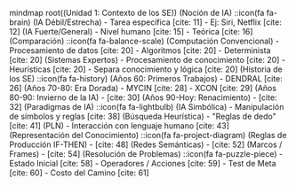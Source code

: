 mindmap
  root((Unidad 1: Contexto de los SE))
    (Noción de IA)
      ::icon(fa fa-brain)
      (IA Débil/Estrecha)
        - Tarea específica [cite: 11]
        - Ej: Siri, Netflix [cite: 12]
      (IA Fuerte/General)
        - Nivel humano [cite: 15]
        - Teórica [cite: 16]
    (Comparación)
      ::icon(fa fa-balance-scale)
      (Computación Convencional)
        - Procesamiento de datos [cite: 20]
        - Algoritmos [cite: 20]
        - Determinista [cite: 20]
      (Sistemas Expertos)
        - Procesamiento de conocimiento [cite: 20]
        - Heurísticas [cite: 20]
        - Separa conocimiento y lógica [cite: 20]
    (Historia de los SE)
      ::icon(fa fa-history)
      (Años 60: Primeros Trabajos)
        - DENDRAL [cite: 26]
      (Años 70-80: Era Dorada)
        - MYCIN [cite: 28]
        - XCON [cite: 29]
      (Años 80-90: Invierno de la IA) 
        - [cite: 30]
      (Años 90-Hoy: Renacimiento) 
        - [cite: 32]
    (Paradigmas de IA)
      ::icon(fa fa-lightbulb)
      (IA Simbólica)
        - Manipulación de símbolos y reglas [cite: 38]
      (Búsqueda Heurística)
        - "Reglas de dedo" [cite: 41]
      (PLN)
        - Interacción con lenguaje humano [cite: 43]
    (Representación del Conocimiento)
      ::icon(fa fa-project-diagram)
      (Reglas de Producción IF-THEN) 
        - [cite: 48]
      (Redes Semánticas) 
        - [cite: 52]
      (Marcos / Frames) 
        - [cite: 54]
    (Resolución de Problemas)
      ::icon(fa fa-puzzle-piece)
      - Estado Inicial [cite: 58]
      - Operadores / Acciones [cite: 59]
      - Test de Meta [cite: 60]
      - Costo del Camino [cite: 61]
